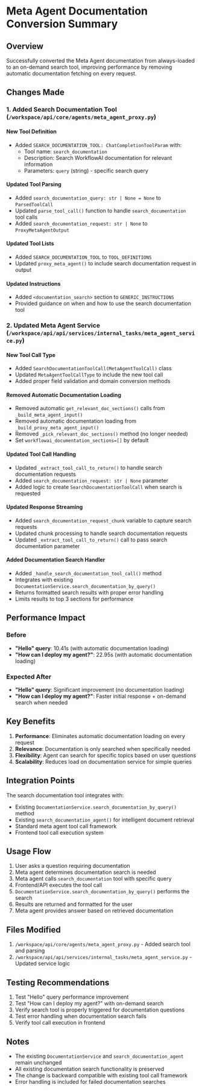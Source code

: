 # Meta Agent Documentation Conversion Summary

## Overview
Successfully converted the Meta Agent documentation from always-loaded to an on-demand search tool, improving performance by removing automatic documentation fetching on every request.

## Changes Made

### 1. Added Search Documentation Tool (`/workspace/api/core/agents/meta_agent_proxy.py`)

#### New Tool Definition
- Added `SEARCH_DOCUMENTATION_TOOL: ChatCompletionToolParam` with:
  - Tool name: `search_documentation`
  - Description: Search WorkflowAI documentation for relevant information
  - Parameters: `query` (string) - specific search query

#### Updated Tool Parsing
- Added `search_documentation_query: str | None = None` to `ParsedToolCall`
- Updated `parse_tool_call()` function to handle `search_documentation` tool calls
- Added `search_documentation_request: str | None` to `ProxyMetaAgentOutput`

#### Updated Tool Lists
- Added `SEARCH_DOCUMENTATION_TOOL` to `TOOL_DEFINITIONS`
- Updated `proxy_meta_agent()` to include search documentation request in output

#### Updated Instructions
- Added `<documentation_search>` section to `GENERIC_INSTRUCTIONS`
- Provided guidance on when and how to use the search documentation tool

### 2. Updated Meta Agent Service (`/workspace/api/api/services/internal_tasks/meta_agent_service.py`)

#### New Tool Call Type
- Added `SearchDocumentationToolCall(MetaAgentToolCall)` class
- Updated `MetaAgentToolCallType` to include the new tool call
- Added proper field validation and domain conversion methods

#### Removed Automatic Documentation Loading
- Removed automatic `get_relevant_doc_sections()` calls from `_build_meta_agent_input()`
- Removed automatic documentation loading from `_build_proxy_meta_agent_input()`
- Removed `_pick_relevant_doc_sections()` method (no longer needed)
- Set `workflowai_documentation_sections=[]` by default

#### Updated Tool Call Handling
- Updated `_extract_tool_call_to_return()` to handle search documentation requests
- Added `search_documentation_request: str | None` parameter
- Added logic to create `SearchDocumentationToolCall` when search is requested

#### Updated Response Streaming
- Added `search_documentation_request_chunk` variable to capture search requests
- Updated chunk processing to handle search documentation requests
- Updated `_extract_tool_call_to_return()` call to pass search documentation parameter

#### Added Documentation Search Handler
- Added `_handle_search_documentation_tool_call()` method
- Integrates with existing `DocumentationService.search_documentation_by_query()`
- Returns formatted search results with proper error handling
- Limits results to top 3 sections for performance

## Performance Impact

### Before
- **"Hello" query**: 10.41s (with automatic documentation loading)
- **"How can I deploy my agent?"**: 22.95s (with automatic documentation loading)

### Expected After
- **"Hello" query**: Significant improvement (no documentation loading)
- **"How can I deploy my agent?"**: Faster initial response + on-demand search when needed

## Key Benefits

1. **Performance**: Eliminates automatic documentation loading on every request
2. **Relevance**: Documentation is only searched when specifically needed
3. **Flexibility**: Agent can search for specific topics based on user questions
4. **Scalability**: Reduces load on documentation service for simple queries

## Integration Points

The search documentation tool integrates with:
- Existing `DocumentationService.search_documentation_by_query()` method
- Existing `search_documentation_agent()` for intelligent document retrieval
- Standard meta agent tool call framework
- Frontend tool call execution system

## Usage Flow

1. User asks a question requiring documentation
2. Meta agent determines documentation search is needed
3. Meta agent calls `search_documentation` tool with specific query
4. Frontend/API executes the tool call
5. `DocumentationService.search_documentation_by_query()` performs the search
6. Results are returned and formatted for the user
7. Meta agent provides answer based on retrieved documentation

## Files Modified

1. `/workspace/api/core/agents/meta_agent_proxy.py` - Added search tool and parsing
2. `/workspace/api/api/services/internal_tasks/meta_agent_service.py` - Updated service logic

## Testing Recommendations

1. Test "Hello" query performance improvement
2. Test "How can I deploy my agent?" with on-demand search
3. Verify search tool is properly triggered for documentation questions
4. Test error handling when documentation search fails
5. Verify tool call execution in frontend

## Notes

- The existing `DocumentationService` and `search_documentation_agent` remain unchanged
- All existing documentation search functionality is preserved
- The change is backward compatible with existing tool call framework
- Error handling is included for failed documentation searches